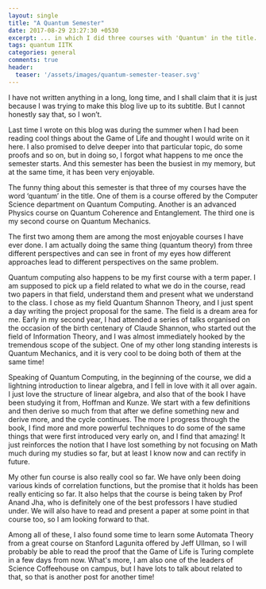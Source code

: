 ```yaml
---
layout: single
title: "A Quantum Semester"
date: 2017-08-29 23:27:30 +0530
excerpt: ... in which I did three courses with 'Quantum' in the title.
tags: quantum IITK
categories: general
comments: true
header:
  teaser: '/assets/images/quantum-semester-teaser.svg'
---
```

I have not written anything in a long, long time, and I shall claim that
it is just because I was trying to make this blog live up to its
subtitle. But I cannot honestly say that, so I won’t.

Last time I wrote on this blog was during the summer when I had been
reading cool things about the Game of Life and thought I would write on
it here. I also promised to delve deeper into that particular topic, do
some proofs and so on, but in doing so, I forgot what happens to me once
the semester starts. And this semester has been the busiest in my
memory, but at the same time, it has been very enjoyable.

 The funny thing about this semester is that three of my courses have
the word ‘quantum’ in the title. One of them is a course offered by the
Computer Science department on Quantum Computing. Another is an advanced
Physics course on Quantum Coherence and Entanglement. The third one is
my second course on Quantum Mechanics.

The first two among them are among the most enjoyable courses I have
ever done. I am actually doing the same thing (quantum theory) from
three different perspectives and can see in front of my eyes how
different approaches lead to different perspectives on the same problem.

Quantum computing also happens to be my first course with a term paper.
I am supposed to pick up a field related to what we do in the course,
read two papers in that field, understand them and present what we
understand to the class. I chose as my field Quantum Shannon Theory, and
I just spent a day writing the project proposal for the same. The field
is a dream area for me. Early in my second year, I had attended a series
of talks organised on the occasion of the birth centenary of Claude
Shannon, who started out the field of Information Theory, and I was
almost immediately hooked by the tremendous scope of the subject. One of
my other long standing interests is Quantum Mechanics, and it is very
cool to be doing both of them at the same time!

Speaking of Quantum Computing, in the beginning of the course, we did a
lightning introduction to linear algebra, and I fell in love with it all
over again. I just love the structure of linear algebra, and also that
of the book I have been studying it from, Hoffman and Kunze. We start
with a few definitions and then derive so much from that after we define
something new and derive more, and the cycle continues. The more I
progress through the book, I find more and more powerful techniques to
do some of the same things that were first introduced very early on, and
I find that amazing! It just reinforces the notion that I have lost
something by not focusing on Math much during my studies so far, but at
least I know now and can rectify in future.

My other fun course is also really cool so far. We have only been doing
various kinds of correlation functions, but the promise that it holds
has been really enticing so far. It also helps that the course is being
taken by Prof Anand Jha, who is definitely one of the best professors I
have studied under. We will also have to read and present a paper at
some point in that course too, so I am looking forward to that.

Among all of these, I also found some time to learn some Automata Theory
from a great course on Stanford Lagunita offered by Jeff Ullman, so I
will probably be able to read the proof that the Game of Life is Turing
complete in a few days from now. What's more, I am also one of the
leaders of Science Coffeehouse on campus, but I have lots to talk about
related to that, so that is another post for another time!
